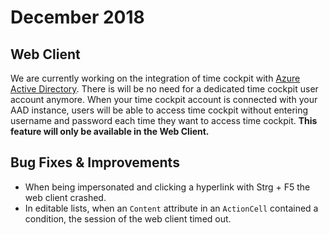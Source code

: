 # December 2018

## Web Client

We are currently working on the integration of time cockpit with [Azure Active Directory](https://docs.microsoft.com/en-us/azure/active-directory/fundamentals/active-directory-whatis). There is will be no need for a dedicated time cockpit user account anymore. When your time cockpit account is connected with your AAD instance, users will be able to access time cockpit without entering username and password each time they want to access time cockpit. **This feature will only be available in the Web Client.**

## Bug Fixes & Improvements
* When being impersonated and clicking a hyperlink with Strg + F5 the web client crashed.
* In editable lists, when an `Content` attribute in an `ActionCell` contained a condition, the session of the web client timed out.
